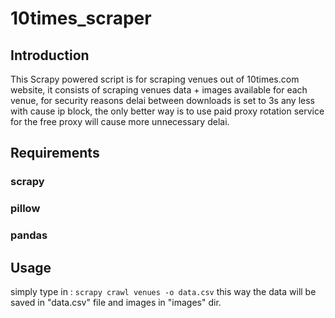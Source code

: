 # 10times_scraper
## Introduction
This Scrapy powered script is for scraping venues out of 10times.com website, it consists of scraping venues data + images available for each venue,
for security reasons delai between downloads is set to 3s any less with cause ip block, the only better way is to use paid proxy rotation service for the 
free proxy will cause more unnecessary delai. 
## Requirements
### scrapy
### pillow
### pandas
## Usage
simply type in :
`scrapy crawl venues -o data.csv`
this way the data will be saved in "data.csv" file and images in "images" dir.
